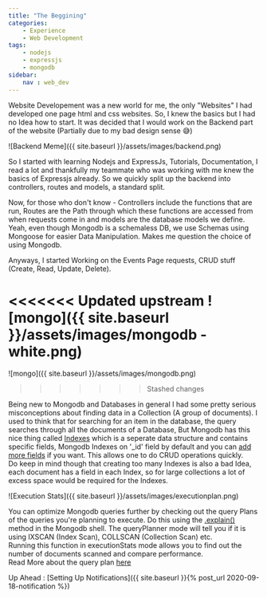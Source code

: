```yaml
---
title: "The Beggining"
categories:
    - Experience
    - Web Development
tags:
    - nodejs
    - expressjs
    - mongodb
sidebar:
    nav : web_dev
---
```

Website Developement was a new world for me, the only "Websites" I had developed one page html and css websites. So, I knew the basics but I had no Idea how to start. It was decided that I would work on the Backend part of the website (Partially due to my bad design sense &#128517;)

![Backend Meme]({{ site.baseurl }}/assets/images/backend.png)

So I started with learning Nodejs and ExpressJs, Tutorials, Documentation, I read a lot and thankfully my teammate who was working with me knew the basics of Expressjs already. So we quickly split up the backend into controllers, routes and models, a standard split.

Now, for those who don't know - Controllers include the functions that are run, Routes are the Path through which these functions are accessed from when requests come in and models are the database models we define.  
Yeah, even though Mongodb is a schemaless DB, we use Schemas using Mongoose for easier Data Manipulation. Makes me question the choice of using Mongodb.

Anyways, I started Working on the Events Page requests, CRUD stuff (Create, Read, Update, Delete). 

<<<<<<< Updated upstream
![mongo]({{ site.baseurl }}/assets/images/mongodb - white.png)
=======
![mongo]({{ site.baseurl }}/assets/images/mongodb.png)
>>>>>>> Stashed changes

Being new to Mongodb and Databases in general I had some pretty serious misconceptions about finding data in a Collection (A group of documents). I used to think that for searching for an item in the database, the query searches through all the documents of a Database, But Mongodb has this nice thing called [Indexes](https://docs.mongodb.com/manual/indexes/) which is a seperate data structure and contains specific fields, Mongodb Indexes on '_id' field by default and you can [add more fields](https://docs.mongodb.com/manual/core/index-single/) if you want. This allows one to do CRUD operations quickly.  
Do keep in mind though that creating too many Indexes is also a bad Idea, each document has a field in each Index, so for large collections a lot of excess space would be required for the Indexes.

![Execution Stats]({{ site.baseurl }}/assets/images/executionplan.png)

You can optimize Mongodb queries further by checking out the query Plans of the queries you're planning to execute. Do this using the [.explain()](https://docs.mongodb.com/manual/reference/method/cursor.explain/#cursor.explain) method in the Mongodb shell. 
The queryPlanner mode will tell you if it is using IXSCAN (Index Scan), COLLSCAN (Collection Scan) etc.  
Running this function in executionStats mode allows you to find out the number of documents scanned and compare performance.  
Read More about the query plan [here](https://docs.mongodb.com/manual/tutorial/analyze-query-plan/)


Up Ahead : [Setting Up Notifications]({{ site.baseurl }}{% post_url 2020-09-18-notification %})